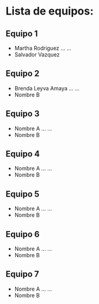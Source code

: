 # Lista de equipos:

## Equipo 1
- Martha Rodriguez
...
...
- Salvador Vazquez

## Equipo 2
- Brenda Leyva Amaya
...
...
- Nombre B

## Equipo 3
- Nombre A
...
...
- Nombre B

## Equipo 4
- Nombre A
...
...
- Nombre B

## Equipo 5
- Nombre A
...
...
- Nombre B

## Equipo 6
- Nombre A
...
...
- Nombre B

## Equipo 7
- Nombre A
...
...
- Nombre B
